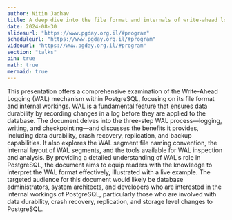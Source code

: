 ```yaml
---
author: Nitin Jadhav
title: A deep dive into the file format and internals of write-ahead logging of PostgreSQL
date: 2024-08-30
slidesurl: "https://www.pgday.org.il/#program"
scheduleurl: "https://www.pgday.org.il/#program"
videourl: "https://www.pgday.org.il/#program"
section: "talks"
pin: true
math: true
mermaid: true
---
```


This presentation offers a comprehensive examination of the Write-Ahead Logging (WAL) mechanism within PostgreSQL, focusing on its file format and internal workings. WAL is a fundamental feature that ensures data durability by recording changes in a log before they are applied to the database. The document delves into the three-step WAL process—logging, writing, and checkpointing—and discusses the benefits it provides, including data durability, crash recovery, replication, and backup capabilities. It also explores the WAL segment file naming convention, the internal layout of WAL segments, and the tools available for WAL inspection and analysis. By providing a detailed understanding of WAL's role in PostgreSQL, the document aims to equip readers with the knowledge to interpret the WAL format effectively, illustrated with a live example. The targeted audience for this document would likely be database administrators, system architects, and developers who are interested in the internal workings of PostgreSQL, particularly those who are involved with data durability, crash recovery, replication, and storage level changes to PostgreSQL.